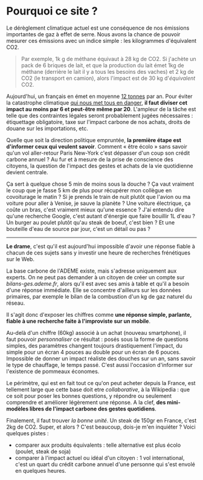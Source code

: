 # Pourquoi ce site ?

Le dérèglement climatique actuel est une conséquence de nos émissions importantes de gaz à effet de serre. Nous avons la chance de pouvoir mesurer ces émissions avec un indice simple : les kilogrammes d'équivalent CO2. 

> Par exemple, 1k g de méthane équivaut à 28 kg de CO2. Si j'achète un pack de 6 briques de lait, et que la production du lait émet 1kg de méthane (derrière le lait il y a tous les besoins des vaches) et 2 kg de CO2 (le transport en camion), alors l'impact est de 30 kg d'*équivalent* CO2.

Aujourd'hui, un français en émet en moyenne [12 tonnes](http://ravijen.fr/?p=440) par an. Pour éviter la catastrophe climatique [qui nous met tous en danger](https://www.theguardian.com/environment/2019/feb/02/the-devastation-of-human-life-is-in-view-what-a-burning-world-tells-us-about-climate-change-global-warming), **il faut diviser cet impact au moins par 6 et peut-être même par 20**. L'ampleur de la tâche est telle que des contraintes légales seront probablement jugées nécessaires : étiquettage obligatoire, taxe sur l'impact carbone de nos achats, droits de douane sur les importations, etc.

Quelle que soit la direction politique empruntée, **la première étape est d'informer ceux qui veulent savoir**. Comment « être écolo » sans savoir qu'un vol aller-retour Paris New-York c'est dépasser d'un coup son crédit carbone annuel ? Au fur et à mesure de la prise de conscience des citoyens, la question de l'impact des gestes et achats de la vie quotidienne devient centrale.

Ça sert à quelque chose 5 min de moins sous la douche ? Ça vaut vraiment le coup que je fasse 5 km de plus pour récupérer mon collègue en covoiturage le matin ? Si je prends le train de nuit plutôt que l'avion ou ma voiture pour aller à Venise, je sauve la planète ? Une voiture électrique, ça coûte un bras, c'est vraiment mieux qu'une essence ? J'ai entendu dire qu'une recherche Google, c'est autant d'énergie que faire bouillir 1L d'eau ? Un burger au poulet plutôt qu'au steak de boeuf, c'est bien ? Et une bouteille d'eau de source par jour, c'est un détail ou pas ?

----------------

**Le drame**, c'est qu'il est aujourd'hui impossible d'avoir une réponse fiable à chacun de ces sujets sans y investir une heure de recherches frénétiques sur le Web.

La base carbone de l'ADEME existe, mais s'adresse uniquement aux experts. On ne peut pas demander à un citoyen de créer un compte sur *bilans-ges.ademe.fr*, alors qu'il est avec ses amis à table et qu'il a besoin d'une réponse immédiate. Elle se concentre d'ailleurs sur les données primaires, par exemple le bilan de la combustion d'un kg de gaz naturel du réseau.

Il s'agit donc d'exposer les chiffres comme **une réponse simple, parlante, fiable à une recherche faite à l'improviste sur un mobile**.

Au-delà d'un chiffre (60kg) associé à un achat (nouveau smartphone), il faut pouvoir *personnaliser* ce résultat : posés sous la forme de questions simples, des paramètres changent toujours drastiquement l'impact, du simple pour un écran 4 pouces au double pour un écran de 6 pouces. Impossible de donner un impact réaliste des douches sur un an, sans savoir le type de chauffage, le temps passé. C'est aussi l'occasion d'informer sur l'existence de pommeaux économes.

Le périmètre, qui est en fait tout ce qu'on peut acheter depuis la France, est tellement large que cette base doit etre *collaborative*, à la Wikipedia : que ce soit pour poser les bonnes questions, y répondre ou seulement comprendre et  améliorer légèrement une réponse. A la clef, **des mini-modèles libres de l'impact carbone des gestes quotidiens**.

Finalement, il faut trouver *la bonne unité*. Un steak de 150gr en France, c'est 2kg de CO2. Super, et alors ? C'est beaucoup, dois-je m'en inquiéter ? Voici quelques pistes : 
- comparer aux produits équivalents : telle alternative est plus écolo (poulet, steak de soja)
- comparer à l'impact actuel ou idéal d'un citoyen : 1 vol international, c'est un quart du crédit carbone annuel d'une personne qui s'est envolé en quelques heures. 







